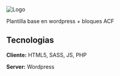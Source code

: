 
![Logo](https://i.ibb.co/vPsQGV3/zetenta-logo.jpg)


Plantilla base en wordpress + bloques ACF


## Tecnologias

**Cliente:** HTML5, SASS, JS, PHP

**Server:** Wordpress

